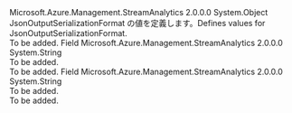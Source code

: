 <Type Name="JsonOutputSerializationFormat" FullName="Microsoft.Azure.Management.StreamAnalytics.Models.JsonOutputSerializationFormat">
  <TypeSignature Language="C#" Value="public static class JsonOutputSerializationFormat" />
  <TypeSignature Language="ILAsm" Value=".class public auto ansi abstract sealed beforefieldinit JsonOutputSerializationFormat extends System.Object" />
  <TypeSignature Language="DocId" Value="T:Microsoft.Azure.Management.StreamAnalytics.Models.JsonOutputSerializationFormat" />
  <TypeSignature Language="VB.NET" Value="Public Class JsonOutputSerializationFormat" />
  <TypeSignature Language="F#" Value="type JsonOutputSerializationFormat = class" />
  <AssemblyInfo>
    <AssemblyName>Microsoft.Azure.Management.StreamAnalytics</AssemblyName>
    <AssemblyVersion>2.0.0.0</AssemblyVersion>
  </AssemblyInfo>
  <Base>
    <BaseTypeName>System.Object</BaseTypeName>
  </Base>
  <Interfaces />
  <Docs>
    <summary>
            <span data-ttu-id="a61f8-101">JsonOutputSerializationFormat の値を定義します。</span><span class="sxs-lookup"><span data-stu-id="a61f8-101">Defines values for JsonOutputSerializationFormat.</span></span>
            </summary>
    <remarks>To be added.</remarks>
  </Docs>
  <Members>
    <Member MemberName="Array">
      <MemberSignature Language="C#" Value="public const string Array;" />
      <MemberSignature Language="ILAsm" Value=".field public static literal string Array" />
      <MemberSignature Language="DocId" Value="F:Microsoft.Azure.Management.StreamAnalytics.Models.JsonOutputSerializationFormat.Array" />
      <MemberSignature Language="VB.NET" Value="Public Const Array As String " />
      <MemberSignature Language="F#" Value="val mutable Array : string" Usage="Microsoft.Azure.Management.StreamAnalytics.Models.JsonOutputSerializationFormat.Array" />
      <MemberType>Field</MemberType>
      <AssemblyInfo>
        <AssemblyName>Microsoft.Azure.Management.StreamAnalytics</AssemblyName>
        <AssemblyVersion>2.0.0.0</AssemblyVersion>
      </AssemblyInfo>
      <ReturnValue>
        <ReturnType>System.String</ReturnType>
      </ReturnValue>
      <Docs>
        <summary>To be added.</summary>
        <remarks>To be added.</remarks>
      </Docs>
    </Member>
    <Member MemberName="LineSeparated">
      <MemberSignature Language="C#" Value="public const string LineSeparated;" />
      <MemberSignature Language="ILAsm" Value=".field public static literal string LineSeparated" />
      <MemberSignature Language="DocId" Value="F:Microsoft.Azure.Management.StreamAnalytics.Models.JsonOutputSerializationFormat.LineSeparated" />
      <MemberSignature Language="VB.NET" Value="Public Const LineSeparated As String " />
      <MemberSignature Language="F#" Value="val mutable LineSeparated : string" Usage="Microsoft.Azure.Management.StreamAnalytics.Models.JsonOutputSerializationFormat.LineSeparated" />
      <MemberType>Field</MemberType>
      <AssemblyInfo>
        <AssemblyName>Microsoft.Azure.Management.StreamAnalytics</AssemblyName>
        <AssemblyVersion>2.0.0.0</AssemblyVersion>
      </AssemblyInfo>
      <ReturnValue>
        <ReturnType>System.String</ReturnType>
      </ReturnValue>
      <Docs>
        <summary>To be added.</summary>
        <remarks>To be added.</remarks>
      </Docs>
    </Member>
  </Members>
</Type>